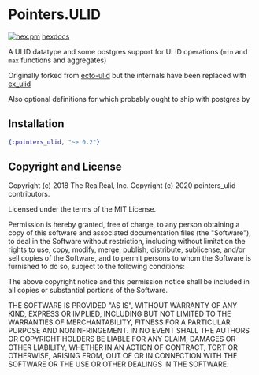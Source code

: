 # Pointers.ULID

[![hex.pm](https://img.shields.io/hexpm/v/pointers_ulid)](https://hex.pm/packages/pointers_ulid)
[hexdocs](https://hexdocs.pm/pointers_ulid)

A ULID datatype and some postgres support for ULID operations (`min`
and `max` functions and aggregates)

Originally forked from
[ecto-ulid](https://github.com/TheRealReal/ecto-ulid) but the internals have been replaced with [ex_ulid](https://github.com/omgnetwork/ex_ulid) 

Also optional definitions for which probably ought to ship with postgres by 

## Installation

```elixir
{:pointers_ulid, "~> 0.2"}
```

## Copyright and License

Copyright (c) 2018 The RealReal, Inc.
Copyright (c) 2020 pointers_ulid contributors.

Licensed under the terms of the MIT License.

Permission is hereby granted, free of charge, to any person obtaining
a copy of this software and associated documentation files (the
"Software"), to deal in the Software without restriction, including
without limitation the rights to use, copy, modify, merge, publish,
distribute, sublicense, and/or sell copies of the Software, and to
permit persons to whom the Software is furnished to do so, subject to
the following conditions:

The above copyright notice and this permission notice shall be
included in all copies or substantial portions of the Software.

THE SOFTWARE IS PROVIDED "AS IS", WITHOUT WARRANTY OF ANY KIND,
EXPRESS OR IMPLIED, INCLUDING BUT NOT LIMITED TO THE WARRANTIES OF
MERCHANTABILITY, FITNESS FOR A PARTICULAR PURPOSE AND
NONINFRINGEMENT. IN NO EVENT SHALL THE AUTHORS OR COPYRIGHT HOLDERS BE
LIABLE FOR ANY CLAIM, DAMAGES OR OTHER LIABILITY, WHETHER IN AN ACTION
OF CONTRACT, TORT OR OTHERWISE, ARISING FROM, OUT OF OR IN CONNECTION
WITH THE SOFTWARE OR THE USE OR OTHER DEALINGS IN THE SOFTWARE.
